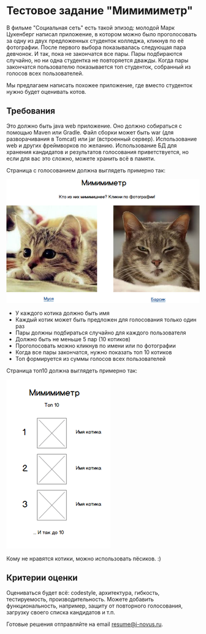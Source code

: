 # Тестовое задание "Мимимиметр"
В фильме "Социальная сеть" есть такой эпизод: молодой Марк Цукенберг написал приложение, в котором можно было проголосовать за одну из двух предложенных студенток колледжа, кликнув по её фотографии. После первого выбора показывалась следующая пара девчонок. И так, пока не закончатся все пары. Пары подбираются случайно, но ни одна студентка не повторяется дважды. Когда пары закончатся пользователю показывается топ студенток, собранный из голосов всех пользователей.

Мы предлагаем написать похожее приложение, где вместо студенток нужно будет оценивать котов.

## Требования

Это должно быть java web приложение. Оно должно собираться с помощью Maven или Gradle. Файл сборки может быть war (для разворачивания в Tomcat) или jar (встроенный сервер). Использование web и других фреймворков по желанию. Использование БД для хранения кандидатов и результатов голосования приветствуется, но если для вас это сложно, можете хранить всё в памяти.

Страница с голосованием должна выглядеть примерно так:

![Пример формы голосования](mockup1.png)

- У каждого котика должно быть имя
- Каждый котик может быть предложен для голосования только один раз
- Пары должны подбираться случайно для каждого пользователя
- Должно быть не меньше 5 пар (10 котиков)
- Проголосовать можно кликнув по имени или по фотографии
- Когда все пары закончатся, нужно показать топ 10 котиков
- Топ формируется из суммы голосов всех пользователей

Страница топ10 должна выглядеть примерно так:

![Пример топа](mockup_2.png)

Кому не нравятся котики, можно использовать пёсиков. :)

## Критерии оценки

Оцениваться будет всё: codestyle, архитектура, гибкость, тестируемость, производительность.
Можете добавить функциональность, например, защиту от повторного голосования, загрузку своего списка кандидатов и т.п.

Готовые решения отправляйте на email resume@i-novus.ru.
